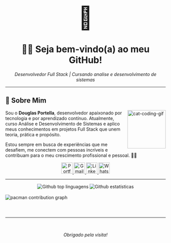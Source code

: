 <div align="center">
<!--   <img src="https://media1.giphy.com/media/v1.Y2lkPTc5MGI3NjExeWk2MGhnNjBkMjF5azNzdWd6cndiYWthdzRoNWZsbGIwdnpnM2lybyZlcD12MV9pbnRlcm5hbF9naWZfYnlfaWQmY3Q9Zw/26xBwdIuRJiAIqHwA/giphy.gif" width="100" alt="Gif com saudações" /> -->
<span style="font-size: 70px;">👋</span>
</div>

<h1 align="center"> 👨‍💻 Seja bem-vindo(a) ao meu GitHub! </h1> 
<p align="center"><i>Desenvolvedor Full Stack | Cursando analise e desenvolvimento de sistemas</i></p>

---

## 🌟 Sobre Mim

<img align="right" alt="cat-coding-gif" src="https://media.giphy.com/media/JIX9t2j0ZTN9S/giphy.gif" width="120" />

Sou o **Douglas Portella**, desenvolvedor apaixonado por tecnologia e por aprendizado contínuo. Atualmente, curso Análise e Desenvolvimento de Sistemas e aplico meus conhecimentos em projetos Full Stack que unem teoria, prática e propósito.

Estou sempre em busca de experiências que me desafiem, me conectem com pessoas incríveis e contribuam para o meu crescimento profissional e pessoal. 🤝✨

<div align="center">
  <a href="apagar">
    <img src="https://img.shields.io/static/v1?message=Portfolio&logo=web&label=&color=6C63FF&logoColor=white&labelColor=&style=for-the-badge" height="35" alt="Portfolio icon" />
  </a>
  <a href="apagar">
    <img src="https://img.shields.io/static/v1?message=Gmail&logo=gmail&label=&color=FF6584&logoColor=white&labelColor=&style=for-the-badge" height="35" alt="Gmail logo" />
  </a> 
  <a href="apagar">
    <img src="https://img.shields.io/static/v1?message=LinkedIn&logo=linkedin&label=&color=0077B5&logoColor=white&labelColor=&style=for-the-badge" height="35" alt="LinkedIn logo" />
  </a>
  <a href="apagar">
    <img src="https://img.shields.io/static/v1?message=WhatsApp&logo=whatsapp&label=&color=25D366&logoColor=white&labelColor=&style=for-the-badge" height="35" alt="WhatsApp logo" />
  </a>
</div>

---

<div align="center">
  <img src="https://github-readme-stats.vercel.app/api/top-langs/?username=douglas5001&layout=compact&langs_count=20&theme=tokyonight" alt="Github top linguagens"/>
  <img src="https://github-readme-streak-stats.herokuapp.com/?user=douglas5001&theme=tokyonight" alt="Github estatísticas"/>
</div>

<br>

<picture>
  <source media="(prefers-color-scheme: dark)" srcset="https://raw.githubusercontent.com/douglas5001/douglas5001/output/pacman-contribution-graph-dark.svg">
  <source media="(prefers-color-scheme: light)" srcset="https://raw.githubusercontent.com/douglas5001/douglas5001/output/pacman-contribution-graph.svg">
  <img alt="pacman contribution graph" src="https://raw.githubusercontent.com/douglas5001/douglas5001/output/pacman-contribution-graph.svg">
</picture>

###
<br>

---

<div align="center">
<!--   <img align="middle" src="https://github.com/user-attachments/assets/44296890-aa50-4ab3-9f9c-fbf4dd8ed8bc" width="350" alt="Imagem em desenho de uma mulher e um gato em cima de um notebook" /> -->
<!-- </div> -->
<br>
<p align="center"><i>Obrigado pela visita!</i></p>
